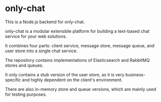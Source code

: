 # only-chat
This is a Node.js backend for only-chat.

only-chat is a modular extensible platform for building a text-based chat service for your web solutions.

It combines four parts: client service, message store, message queue, and user store into a single chat service.

The repository contains implementations of Elasticsearch and RabbitMQ stores and queues.

It only contains a stub version of the user store, as it is very business-specific and highly dependent on the client's environment.

There are also in-memory store and queue versions, which are mainly used for testing purposes.